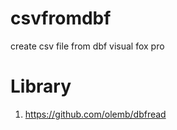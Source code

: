# csvfromdbf
create csv file from dbf visual fox pro

# Library
 1. https://github.com/olemb/dbfread